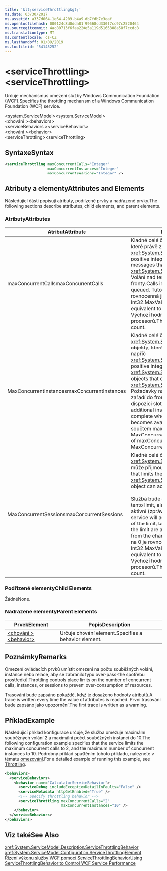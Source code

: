 ```yaml
---
title: '&lt;serviceThrottling&gt;'
ms.date: 03/30/2017
ms.assetid: a337d064-1e64-4209-b4a9-db7fdb7e3eaf
ms.openlocfilehash: 000124c8d0dda81f99668cd330f7cc97c2520464
ms.sourcegitcommit: 4ac80713f6faa220e5a119d5165308a58f7ccdc8
ms.translationtype: MT
ms.contentlocale: cs-CZ
ms.lasthandoff: 01/09/2019
ms.locfileid: "54145252"
---
```

# <a name="ltservicethrottlinggt"></a><span data-ttu-id="d4f0b-102">&lt;serviceThrottling&gt;</span><span class="sxs-lookup"><span data-stu-id="d4f0b-102">&lt;serviceThrottling&gt;</span></span>
<span data-ttu-id="d4f0b-103">Určuje mechanismus omezení služby Windows Communication Foundation (WCF).</span><span class="sxs-lookup"><span data-stu-id="d4f0b-103">Specifies the throttling mechanism of a Windows Communication Foundation (WCF) service.</span></span>  
  
 <span data-ttu-id="d4f0b-104">\<system.ServiceModel></span><span class="sxs-lookup"><span data-stu-id="d4f0b-104">\<system.ServiceModel></span></span>  
<span data-ttu-id="d4f0b-105">\<chování ></span><span class="sxs-lookup"><span data-stu-id="d4f0b-105">\<behaviors></span></span>  
<span data-ttu-id="d4f0b-106">\<serviceBehaviors ></span><span class="sxs-lookup"><span data-stu-id="d4f0b-106">\<serviceBehaviors></span></span>  
<span data-ttu-id="d4f0b-107">\<chování ></span><span class="sxs-lookup"><span data-stu-id="d4f0b-107">\<behavior></span></span>  
<span data-ttu-id="d4f0b-108">\<serviceThrottling></span><span class="sxs-lookup"><span data-stu-id="d4f0b-108">\<serviceThrottling></span></span>  
  
## <a name="syntax"></a><span data-ttu-id="d4f0b-109">Syntaxe</span><span class="sxs-lookup"><span data-stu-id="d4f0b-109">Syntax</span></span>  
  
```xml  
<serviceThrottling maxConcurrentCalls="Integer"
                   maxConcurrentInstances="Integer"
                   maxConcurrentSessions="Integer" />
```  
  
## <a name="attributes-and-elements"></a><span data-ttu-id="d4f0b-110">Atributy a elementy</span><span class="sxs-lookup"><span data-stu-id="d4f0b-110">Attributes and Elements</span></span>  
 <span data-ttu-id="d4f0b-111">Následující části popisují atributy, podřízené prvky a nadřazené prvky.</span><span class="sxs-lookup"><span data-stu-id="d4f0b-111">The following sections describe attributes, child elements, and parent elements.</span></span>  
  
### <a name="attributes"></a><span data-ttu-id="d4f0b-112">Atributy</span><span class="sxs-lookup"><span data-stu-id="d4f0b-112">Attributes</span></span>  
  
|<span data-ttu-id="d4f0b-113">Atribut</span><span class="sxs-lookup"><span data-stu-id="d4f0b-113">Attribute</span></span>|<span data-ttu-id="d4f0b-114">Popis</span><span class="sxs-lookup"><span data-stu-id="d4f0b-114">Description</span></span>|  
|---------------|-----------------|  
|<span data-ttu-id="d4f0b-115">maxConcurrentCalls</span><span class="sxs-lookup"><span data-stu-id="d4f0b-115">maxConcurrentCalls</span></span>|<span data-ttu-id="d4f0b-116">Kladné celé číslo omezující počet zpráv, které právě zpracovat přes <xref:System.ServiceModel.ServiceHost>.</span><span class="sxs-lookup"><span data-stu-id="d4f0b-116">A positive integer that limits the number of messages that currently process across a <xref:System.ServiceModel.ServiceHost>.</span></span> <span data-ttu-id="d4f0b-117">Volání nad tento limit se zařadí do fronty.</span><span class="sxs-lookup"><span data-stu-id="d4f0b-117">Calls in excess of the limit are queued.</span></span> <span data-ttu-id="d4f0b-118">Tuto hodnotu nastavíte na 0 je rovnocenná ji nastavíte na hodnotu Int32.MaxValue.</span><span class="sxs-lookup"><span data-stu-id="d4f0b-118">Setting this value to 0 is equivalent to setting it to Int32.MaxValue.</span></span> <span data-ttu-id="d4f0b-119">Výchozí hodnota je 16 \* počet procesorů.</span><span class="sxs-lookup"><span data-stu-id="d4f0b-119">The default is 16 \* processor count.</span></span>|  
|<span data-ttu-id="d4f0b-120">MaxConcurrentInstances</span><span class="sxs-lookup"><span data-stu-id="d4f0b-120">maxConcurrentInstances</span></span>|<span data-ttu-id="d4f0b-121">Kladné celé číslo omezující počet <xref:System.ServiceModel.InstanceContext> objekty, které jsou spuštěny v jednu chvíli napříč <xref:System.ServiceModel.ServiceHost>.</span><span class="sxs-lookup"><span data-stu-id="d4f0b-121">A positive integer that limits the number of <xref:System.ServiceModel.InstanceContext> objects that execute at one time across a <xref:System.ServiceModel.ServiceHost>.</span></span> <span data-ttu-id="d4f0b-122">Požadavky na vytvoření další instance se zařadí do fronty a dokončit, jakmile je k dispozici slot pod limit.</span><span class="sxs-lookup"><span data-stu-id="d4f0b-122">Requests to create additional instances are queued and complete when a slot below the limit becomes available.</span></span> <span data-ttu-id="d4f0b-123">Výchozí hodnota je součtem maxConcurrentSessions a MaxConcurrentCalls</span><span class="sxs-lookup"><span data-stu-id="d4f0b-123">The default is the sum of maxConcurrentSessions and MaxConcurrentCalls</span></span>|  
|<span data-ttu-id="d4f0b-124">MaxConcurrentSessions</span><span class="sxs-lookup"><span data-stu-id="d4f0b-124">maxConcurrentSessions</span></span>|<span data-ttu-id="d4f0b-125">Kladné celé číslo omezující počet relací <xref:System.ServiceModel.ServiceHost> může přijmout objekt.</span><span class="sxs-lookup"><span data-stu-id="d4f0b-125">A positive integer that limits the number of sessions a <xref:System.ServiceModel.ServiceHost> object can accept.</span></span><br /><br /> <span data-ttu-id="d4f0b-126">Služba bude akceptovat připojení nad tento limit, ale pouze kanály pod limit jsou aktivní (zprávy načtené z kanálu).</span><span class="sxs-lookup"><span data-stu-id="d4f0b-126">The service will accept connections in excess of the limit, but only the channels below the limit are active (messages are read from the channel).</span></span> <span data-ttu-id="d4f0b-127">Tuto hodnotu nastavíte na 0 je rovnocenná ji nastavíte na hodnotu Int32.MaxValue.</span><span class="sxs-lookup"><span data-stu-id="d4f0b-127">Setting this value to 0 is equivalent to setting it to Int32.MaxValue.</span></span> <span data-ttu-id="d4f0b-128">Výchozí hodnota je 100 \* počet procesorů.</span><span class="sxs-lookup"><span data-stu-id="d4f0b-128">The default is 100 \* processor count.</span></span>|  
  
### <a name="child-elements"></a><span data-ttu-id="d4f0b-129">Podřízené elementy</span><span class="sxs-lookup"><span data-stu-id="d4f0b-129">Child Elements</span></span>  
 <span data-ttu-id="d4f0b-130">Žádné</span><span class="sxs-lookup"><span data-stu-id="d4f0b-130">None.</span></span>  
  
### <a name="parent-elements"></a><span data-ttu-id="d4f0b-131">Nadřazené elementy</span><span class="sxs-lookup"><span data-stu-id="d4f0b-131">Parent Elements</span></span>  
  
|<span data-ttu-id="d4f0b-132">Prvek</span><span class="sxs-lookup"><span data-stu-id="d4f0b-132">Element</span></span>|<span data-ttu-id="d4f0b-133">Popis</span><span class="sxs-lookup"><span data-stu-id="d4f0b-133">Description</span></span>|  
|-------------|-----------------|  
|[<span data-ttu-id="d4f0b-134">\<chování ></span><span class="sxs-lookup"><span data-stu-id="d4f0b-134">\<behavior></span></span>](../../../../../docs/framework/configure-apps/file-schema/wcf/behavior-of-endpointbehaviors.md)|<span data-ttu-id="d4f0b-135">Určuje chování element.</span><span class="sxs-lookup"><span data-stu-id="d4f0b-135">Specifies a behavior element.</span></span>|  
  
## <a name="remarks"></a><span data-ttu-id="d4f0b-136">Poznámky</span><span class="sxs-lookup"><span data-stu-id="d4f0b-136">Remarks</span></span>  
 <span data-ttu-id="d4f0b-137">Omezení ovládacích prvků umístit omezení na počtu souběžných volání, instance nebo relace, aby se zabránilo typu over-pass-the spotřebu prostředků.</span><span class="sxs-lookup"><span data-stu-id="d4f0b-137">Throttling controls place limits on the number of concurrent calls, instances, or sessions to prevent over-consumption of resources.</span></span>  
  
 <span data-ttu-id="d4f0b-138">Trasování bude zapsáno pokaždé, když je dosaženo hodnoty atributů.</span><span class="sxs-lookup"><span data-stu-id="d4f0b-138">A trace is written every time the value of attributes is reached.</span></span> <span data-ttu-id="d4f0b-139">První trasování bude zapsáno jako upozornění.</span><span class="sxs-lookup"><span data-stu-id="d4f0b-139">The first trace is written as a warning.</span></span>  
  
## <a name="example"></a><span data-ttu-id="d4f0b-140">Příklad</span><span class="sxs-lookup"><span data-stu-id="d4f0b-140">Example</span></span>  
 <span data-ttu-id="d4f0b-141">Následující příklad konfigurace určuje, že služba omezuje maximální souběžných volání 2 a maximální počet souběžných instancí do 10.</span><span class="sxs-lookup"><span data-stu-id="d4f0b-141">The following configuration example specifies that the service limits the maximum concurrent calls to 2, and the maximum number of concurrent instances to 10.</span></span> <span data-ttu-id="d4f0b-142">Podrobný příklad spuštěním tohoto příkladu, naleznete v tématu [omezování](../../../../../docs/framework/wcf/samples/throttling.md).</span><span class="sxs-lookup"><span data-stu-id="d4f0b-142">For a detailed example of running this example, see [Throttling](../../../../../docs/framework/wcf/samples/throttling.md).</span></span>  
  
```xml  
<behaviors>
  <serviceBehaviors>
    <behavior name="CalculatorServiceBehavior">
      <serviceDebug includeExceptionDetailInFaults="False" />
      <serviceMetadata httpGetEnabled="True" />
      <!-- Specify throttling behavior -->
      <serviceThrottling maxConcurrentCalls="2"
                         maxConcurrentInstances="10" />
    </behavior>
  </serviceBehaviors>
</behaviors>
```  
  
## <a name="see-also"></a><span data-ttu-id="d4f0b-143">Viz také</span><span class="sxs-lookup"><span data-stu-id="d4f0b-143">See Also</span></span>  
 <xref:System.ServiceModel.Description.ServiceThrottlingBehavior>  
 <xref:System.ServiceModel.Configuration.ServiceThrottlingElement>  
 [<span data-ttu-id="d4f0b-144">Řízení výkonu služby WCF pomocí ServiceThrottlingBehavior</span><span class="sxs-lookup"><span data-stu-id="d4f0b-144">Using ServiceThrottlingBehavior to Control WCF Service Performance</span></span>](../../../../../docs/framework/wcf/feature-details/using-servicethrottlingbehavior-to-control-wcf-service-performance.md)
